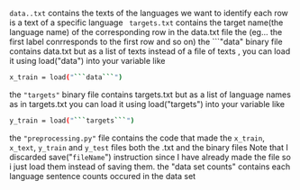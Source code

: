 ```data..txt``` contains the texts of the languages we want to identify each row is a text of a specific language
``` targets.txt``` contains the target name(the language name) of the corresponding row in the data.txt file the (eg... the first label conrresponds to the first row and so on)
the ```"data" binary file contains data.txt but as a list of texts instead of a file of texts , you can load it using load("data") into  your variable like
```sh
x_train = load("```data```")
```
the ```"targets"```  binary file contains targets.txt but as a list of language names as in targets.txt you can load it using load("targets") into your variable like
```sh
y_train = load("```targets```")
```
the ```"preprocessing.py"``` file contains the code that made the ```x_train```, ```x_text```, ```y_train``` and ```y_test``` files both the .txt and the binary files Note that I discarded save("```fileName```") instruction since I have already made the file so i just load them instead of saving them. the "data set counts" contains each language sentence counts occured in the data set



